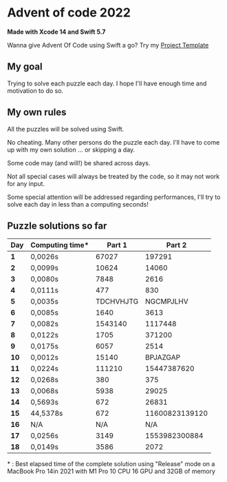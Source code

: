 # Advent of code 2022
**Made with Xcode 14 and Swift 5.7**

Wanna give Advent Of Code using Swift a go? Try my [Project Template](https://github.com/Dean151/AoC-Swift-Template)

## My goal
Trying to solve each puzzle each day.
I hope I'll have enough time and motivation to do so.

## My own rules

All the puzzles will be solved using Swift.

No cheating. Many other persons do the puzzle each day.
I'll have to come up with my own solution ... or skipping a day.

Some code may (and will!) be shared across days.

Not all special cases will always be treated by the code, so it may not work for any input.

Some special attention will be addressed regarding performances, I'll try to solve each day in less than a computing seconds!

## Puzzle solutions so far

| Day    | Computing time\* | Part 1    | Part 2         |
|--------|------------------|-----------|----------------|
| **1**  | 0,0026s          | 67027     | 197291         |
| **2**  | 0,0099s          | 10624     | 14060          |
| **3**  | 0,0080s          | 7848      | 2616           |
| **4**  | 0,0111s          | 477       | 830            |
| **5**  | 0,0035s          | TDCHVHJTG | NGCMPJLHV      |
| **6**  | 0,0085s          | 1640      | 3613           |
| **7**  | 0,0082s          | 1543140   | 1117448        |
| **8**  | 0,0122s          | 1705      | 371200         |
| **9**  | 0,0175s          | 6057      | 2514           |
| **10** | 0,0012s          | 15140     | BPJAZGAP       |
| **11** | 0,0224s          | 111210    | 15447387620    |
| **12** | 0,0268s          | 380       | 375            |
| **13** | 0,0068s          | 5938      | 29025          |
| **14** | 0,5693s          | 672       | 26831          |
| **15** | 44,5378s         | 672       | 11600823139120 |
| **16** | N/A              | N/A       | N/A            |
| **17** | 0,0256s          | 3149      | 1553982300884  |
| **18** | 0,0149s          | 3586      | 2072           |

\* : Best elapsed time of the complete solution using "Release" mode on a MacBook Pro 14in 2021 with M1 Pro 10 CPU 16 GPU and 32GB of memory

